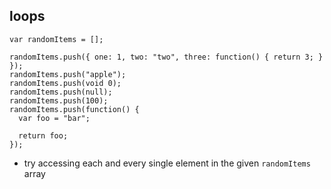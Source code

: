 ## loops

```
var randomItems = [];

randomItems.push({ one: 1, two: "two", three: function() { return 3; } });
randomItems.push("apple");
randomItems.push(void 0);
randomItems.push(null);
randomItems.push(100);
randomItems.push(function() {
  var foo = "bar";

  return foo;
});
```

- try accessing each and every single element in the given `randomItems` array

